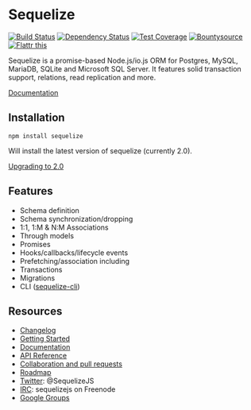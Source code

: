 # Sequelize

[![Build Status](https://travis-ci.org/sequelize/sequelize.svg?branch=master)](https://travis-ci.org/sequelize/sequelize) [![Dependency Status](https://david-dm.org/sequelize/sequelize.svg)](https://david-dm.org/sequelize/sequelize) [![Test Coverage](https://codeclimate.com/github/sequelize/sequelize/badges/coverage.svg)](https://codeclimate.com/github/sequelize/sequelize)
[![Bountysource](https://www.bountysource.com/badge/team?team_id=955&style=bounties_received)](https://www.bountysource.com/teams/sequelize/issues?utm_source=Sequelize&utm_medium=shield&utm_campaign=bounties_received)
[![Flattr this](http://api.flattr.com/button/flattr-badge-large.png)](http://flattr.com/thing/1259407/Sequelize)

Sequelize is a promise-based Node.js/io.js ORM for Postgres, MySQL, MariaDB, SQLite and Microsoft SQL Server. It features solid transaction support, relations, read replication and more.

[Documentation](http://sequelize.readthedocs.org/en/latest/)

## Installation

`npm install sequelize`

Will install the latest version of sequelize (currently 2.0). 

[Upgrading to 2.0](https://github.com/sequelize/sequelize/wiki/Upgrading-to-2.0)

## Features

- Schema definition
- Schema synchronization/dropping
- 1:1, 1:M & N:M Associations
- Through models
- Promises
- Hooks/callbacks/lifecycle events
- Prefetching/association including
- Transactions
- Migrations
- CLI ([sequelize-cli](https://github.com/sequelize/cli))

## Resources
- [Changelog](https://github.com/sequelize/sequelize/blob/master/changelog.md)
- [Getting Started](http://sequelize.readthedocs.org/en/latest/docs/getting-started/)
- [Documentation](http://sequelize.readthedocs.org/en/latest/)
- [API Reference](http://sequelize.readthedocs.org/en/latest/)
- [Collaboration and pull requests](https://github.com/sequelize/sequelize/blob/master/CONTRIBUTING.md)
- [Roadmap](https://github.com/sequelize/sequelize/issues/2869)
- [Twitter](https://twitter.com/SequelizeJS): @SequelizeJS
- [IRC](http://webchat.freenode.net?channels=sequelizejs): sequelizejs on Freenode
- [Google Groups](https://groups.google.com/forum/#!forum/sequelize)
